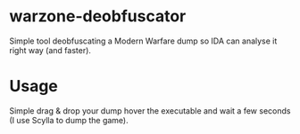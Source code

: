# warzone-deobfuscator
Simple tool deobfuscating a Modern Warfare dump so IDA can analyse it right way (and faster).

# Usage
Simple drag & drop your dump hover the executable and wait a few seconds (I use Scylla to dump the game).
